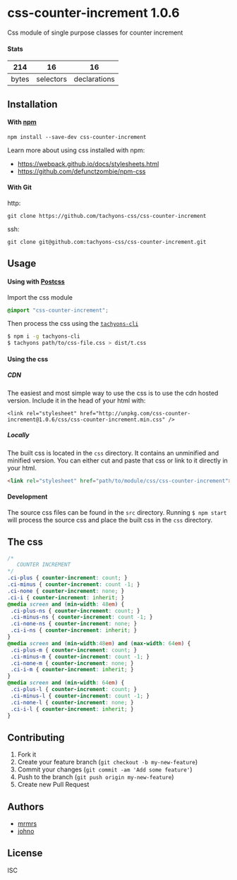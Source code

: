 # css-counter-increment 1.0.6

Css module of single purpose classes for counter increment

#### Stats

214 | 16 | 16
---|---|---
bytes | selectors | declarations

## Installation

#### With [npm](https://npmjs.com)

```
npm install --save-dev css-counter-increment
```

Learn more about using css installed with npm:
* https://webpack.github.io/docs/stylesheets.html
* https://github.com/defunctzombie/npm-css

#### With Git

http:
```
git clone https://github.com/tachyons-css/css-counter-increment
```

ssh:
```
git clone git@github.com:tachyons-css/css-counter-increment.git
```

## Usage

#### Using with [Postcss](https://github.com/postcss/postcss)

Import the css module

```css
@import "css-counter-increment";
```

Then process the css using the [`tachyons-cli`](https://github.com/tachyons-css/tachyons-cli)

```sh
$ npm i -g tachyons-cli
$ tachyons path/to/css-file.css > dist/t.css
```

#### Using the css

##### CDN
The easiest and most simple way to use the css is to use the cdn hosted version. Include it in the head of your html with:

```
<link rel="stylesheet" href="http://unpkg.com/css-counter-increment@1.0.6/css/css-counter-increment.min.css" />
```

##### Locally
The built css is located in the `css` directory. It contains an unminified and minified version.
You can either cut and paste that css or link to it directly in your html.

```html
<link rel="stylesheet" href="path/to/module/css/css-counter-increment">
```

#### Development

The source css files can be found in the `src` directory.
Running `$ npm start` will process the source css and place the built css in the `css` directory.

## The css

```css
/*
   COUNTER INCREMENT
*/
.ci-plus { counter-increment: count; }
.ci-minus { counter-increment: count -1; }
.ci-none { counter-increment: none; }
.ci-i { counter-increment: inherit; }
@media screen and (min-width: 48em) {
 .ci-plus-ns { counter-increment: count; }
 .ci-minus-ns { counter-increment: count -1; }
 .ci-none-ns { counter-increment: none; }
 .ci-i-ns { counter-increment: inherit; }
}
@media screen and (min-width:48em) and (max-width: 64em) {
 .ci-plus-m { counter-increment: count; }
 .ci-minus-m { counter-increment: count -1; }
 .ci-none-m { counter-increment: none; }
 .ci-i-m { counter-increment: inherit; }
}
@media screen and (min-width: 64em) {
 .ci-plus-l { counter-increment: count; }
 .ci-minus-l { counter-increment: count -1; }
 .ci-none-l { counter-increment: none; }
 .ci-i-l { counter-increment: inherit; }
}
```

## Contributing

1. Fork it
2. Create your feature branch (`git checkout -b my-new-feature`)
3. Commit your changes (`git commit -am 'Add some feature'`)
4. Push to the branch (`git push origin my-new-feature`)
5. Create new Pull Request

## Authors

* [mrmrs](http://mrmrs.io)
* [johno](http://johnotander.com)

## License

ISC

